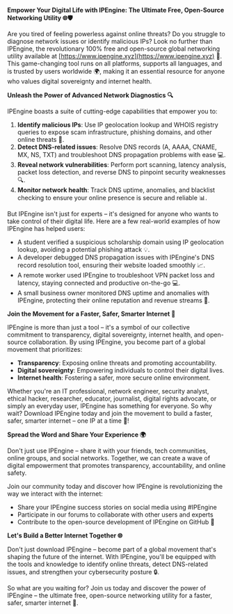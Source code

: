 **Empower Your Digital Life with IPEngine: The Ultimate Free, Open-Source Networking Utility 🌐🛡️**

Are you tired of feeling powerless against online threats? Do you struggle to diagnose network issues or identify malicious IPs? Look no further than IPEngine, the revolutionary 100% free and open-source global networking utility available at [https://www.ipengine.xyz](https://www.ipengine.xyz) 🚀. This game-changing tool runs on all platforms, supports all languages, and is trusted by users worldwide 🌍, making it an essential resource for anyone who values digital sovereignty and internet health.

**Unleash the Power of Advanced Network Diagnostics 🔍**

IPEngine boasts a suite of cutting-edge capabilities that empower you to:

1. **Identify malicious IPs**: Use IP geolocation lookup and WHOIS registry queries to expose scam infrastructure, phishing domains, and other online threats 🚨.
2. **Detect DNS-related issues**: Resolve DNS records (A, AAAA, CNAME, MX, NS, TXT) and troubleshoot DNS propagation problems with ease 💻.
3. **Reveal network vulnerabilities**: Perform port scanning, latency analysis, packet loss detection, and reverse DNS to pinpoint security weaknesses 🔍.
4. **Monitor network health**: Track DNS uptime, anomalies, and blacklist checking to ensure your online presence is secure and reliable 📊.

But IPEngine isn't just for experts – it's designed for anyone who wants to take control of their digital life. Here are a few real-world examples of how IPEngine has helped users:

* A student verified a suspicious scholarship domain using IP geolocation lookup, avoiding a potential phishing attack 💡.
* A developer debugged DNS propagation issues with IPEngine's DNS record resolution tool, ensuring their website loaded smoothly 📈.
* A remote worker used IPEngine to troubleshoot VPN packet loss and latency, staying connected and productive on-the-go 💻.
* A small business owner monitored DNS uptime and anomalies with IPEngine, protecting their online reputation and revenue streams 💸.

**Join the Movement for a Faster, Safer, Smarter Internet 🚀**

IPEngine is more than just a tool – it's a symbol of our collective commitment to transparency, digital sovereignty, internet health, and open-source collaboration. By using IPEngine, you become part of a global movement that prioritizes:

* **Transparency**: Exposing online threats and promoting accountability.
* **Digital sovereignty**: Empowering individuals to control their digital lives.
* **Internet health**: Fostering a safer, more secure online environment.

Whether you're an IT professional, network engineer, security analyst, ethical hacker, researcher, educator, journalist, digital rights advocate, or simply an everyday user, IPEngine has something for everyone. So why wait? Download IPEngine today and join the movement to build a faster, safer, smarter internet – one IP at a time 🔐!

**Spread the Word and Share Your Experience 🌍**

Don't just use IPEngine – share it with your friends, tech communities, online groups, and social networks. Together, we can create a wave of digital empowerment that promotes transparency, accountability, and online safety.

Join our community today and discover how IPEngine is revolutionizing the way we interact with the internet:

* Share your IPEngine success stories on social media using #IPEngine
* Participate in our forums to collaborate with other users and experts
* Contribute to the open-source development of IPEngine on GitHub 📡

**Let's Build a Better Internet Together 🌐**

Don't just download IPEngine – become part of a global movement that's shaping the future of the internet. With IPEngine, you'll be equipped with the tools and knowledge to identify online threats, detect DNS-related issues, and strengthen your cybersecurity posture 🔒.

So what are you waiting for? Join us today and discover the power of IPEngine – the ultimate free, open-source networking utility for a faster, safer, smarter internet 🚀.
